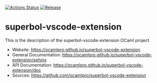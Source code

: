 
[![Actions Status](https://github.com/ocamlpro/superbol-vscode-extension/workflows/Main%20Workflow/badge.svg)](https://github.com/ocamlpro/superbol-vscode-extension/actions)
[![Release](https://img.shields.io/github/release/ocamlpro/superbol-vscode-extension.svg)](https://github.com/ocamlpro/superbol-vscode-extension/releases)

# superbol-vscode-extension

This is the description
of the superbol-vscode-extension OCaml project


* Website: https://ocamlpro.github.io/superbol-vscode-extension
* General Documentation: https://ocamlpro.github.io/superbol-vscode-extension/sphinx
* API Documentation: https://ocamlpro.github.io/superbol-vscode-extension/doc
* Sources: https://github.com/ocamlpro/superbol-vscode-extension


